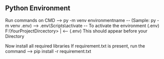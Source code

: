 ## Python Environment

Run commands on CMD
--> py -m venv environmentname -- (Sample: py -m venv .env)
--> .env\Scripts\activate -- To activate the environment
(.env) F:\YourProjectDircectory> | <-- (.env) This should appear before your Directory

Now install all required libraries 
If requirement.txt is present, run the command
 --> pip install -r requirement.txt
